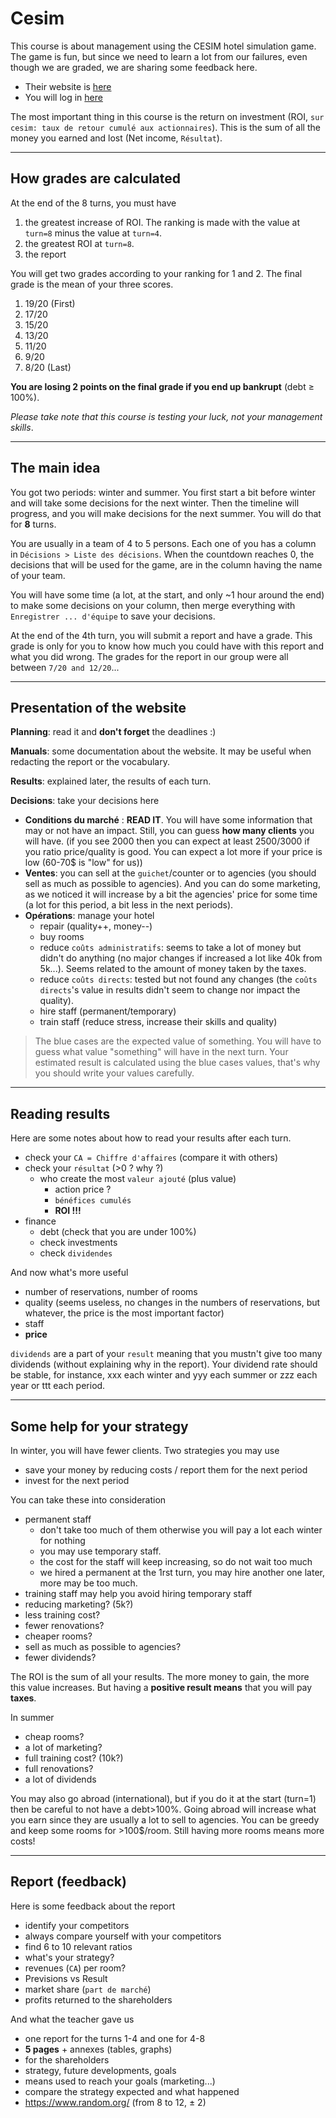 # Cesim

This course is about management using the CESIM hotel simulation game. The game is fun, but since we need to learn a lot from our failures, even though we are graded, we are sharing some feedback here.

* Their website is [here](https://www.cesim.com/)
* You will log in [here](https://sim.cesim.com/)

The most important thing in this course is the return on investment (ROI, `sur cesim: taux de retour cumulé aux actionnaires`). This is the sum of all the money you earned and lost (Net income, ``Résultat``).

<hr class="sl">

## How grades are calculated

At the end of the 8 turns, you must have

1. the greatest increase of ROI. The ranking is made with the value at ``turn=8`` minus the value at ``turn=4``.
2. the greatest ROI at ``turn=8``.
3. the report

You will get two grades according to your ranking for 1 and 2. The final grade is the mean of your three scores.

1. 19/20 (First)
2. 17/20
3. 15/20
4. 13/20
5. 11/20
6. 9/20
7. 8/20 (Last)

**You are losing 2 points on the final grade if you end up bankrupt** (debt $\ge$ 100%).

*Please take note that this course is testing your luck, not your management skills*. 

<hr class="sr">

## The main idea

You got two periods: winter and summer. You first start a bit before winter and will take some decisions for the next winter. Then the timeline will progress, and you will make decisions for the next summer. You will do that for **8** turns.

You are usually in a team of 4 to 5 persons. Each one of you has a column in ``Décisions > Liste des décisions``. When the countdown reaches 0, the decisions that will be used for the game, are in the column having the name of your team.

You will have some time (a lot, at the start, and only ~1 hour around the end) to make some decisions on your column, then merge everything with ``Enregistrer ... d'équipe`` to save your decisions.

At the end of the 4th turn, you will submit a report and have a grade. This grade is only for you to know how much you could have with this report and what you did wrong. The grades for the report in our group were all between ``7/20 and 12/20``...

<hr class="sl">

## Presentation of the website

**Planning**: read it and **don't forget** the deadlines :)

**Manuals**: some documentation about the website. It may be useful when redacting the report or the vocabulary.

**Results**: explained later, the results of each turn.

**Decisions**: take your decisions here
  * **Conditions du marché** : **READ IT**. You will have some information that may or not have an impact. Still, you can guess **how many clients** you will have. (if you see 2000 then you can expect at least 2500/3000 if you ratio price/quality is good. You can expect a lot more if your price is low (60-70$ is "low" for us))
  * **Ventes**:   you can sell at the ``guichet``/counter or to agencies (you should sell as much as possible to agencies). And you can do some marketing, as we noticed it will increase by a bit the agencies' price for some time (a lot for this period, a bit less in the next periods).
  * **Opérations**: manage your hotel
    * repair (quality++, money--)
    * buy rooms
    * reduce ``coûts administratifs``: seems to take a lot of money but didn't do anything (no major changes if increased a lot like 40k from 5k...). Seems related to the amount of money taken by the taxes.
    * reduce ``coûts directs``: tested but not found any changes (the ``coûts directs``'s value in results didn't seem to change nor impact the quality).
    * hire staff (permanent/temporary)
    * train staff (reduce stress, increase their skills and quality)

> The blue cases are the expected value of something. You will have to guess what value "something" will have in the next turn. Your estimated result is calculated using the blue cases values, that's why you should write your values carefully.

<hr class="sr">

## Reading results

Here are some notes about how to read your results after each turn.

* check your ``CA = Chiffre d'affaires`` (compare it with others)
* check your ``résultat`` (>0 ? why ?)
  * who create the most ``valeur ajouté`` (plus value)
    * action price ?
    * ``bénéfices cumulés``
    * **ROI !!!**
* finance
  * debt (check that you are under 100%)
  * check investments
  * check ``dividendes``

And now what's more useful

* number of reservations, number of rooms
* quality (seems useless, no changes in the numbers of reservations, but whatever, the price is the most important factor)
* staff
* **price**

``dividends`` are a part of your ``result`` meaning that you mustn't give too many dividends (without explaining why in the report). Your dividend rate should be stable, for instance, xxx each winter and yyy each summer or zzz each year or ttt each period.

<hr class="sl">

## Some help for your strategy

In winter, you will have fewer clients.  Two strategies you may use

* save your money by reducing costs / report them for the next period
* invest for the next period

You can take these into consideration

* permanent staff
  * don't take too much of them otherwise you will pay a lot each winter for nothing 
  * you may use temporary staff.
  * the cost for the staff will keep increasing, so do not wait too much
  * we hired a permanent at the 1rst turn, you may hire another one later, more may be too much.
* training staff may help you avoid hiring temporary staff
* reducing marketing? (5k?)
* less training cost?
* fewer renovations?
* cheaper rooms?
* sell as much as possible to agencies?
* fewer dividends?

The ROI is the sum of all your results. The more money to gain, the more this value increases. But having a **positive result means** that you will pay **taxes**.

In summer

* cheap rooms?
* a lot of marketing?
* full training cost? (10k?)
* full renovations?
* a lot of dividends

You may also go abroad (international), but if you do it at the start (turn=1) then be careful to not have a debt>100%. Going abroad will increase what you earn since they are usually a lot to sell to agencies. You can be greedy and keep some rooms for >100$/room. Still having more rooms means more costs!

<hr class="sr">

## Report (feedback)

Here is some feedback about the report

* identify your competitors
* always compare yourself with your competitors
* find 6 to 10 relevant ratios
* what's your strategy?
* revenues (``CA``) per room?
* Previsions vs Result
* market share (`part de marché`)
* profits returned to the shareholders

And what the teacher gave us

* one report for the turns 1-4 and one for 4-8
* **5 pages** + annexes (tables, graphs)
* for the shareholders
* strategy, future developments, goals
* means used to reach your goals (marketing...)
* compare the strategy expected and what happened
* <https://www.random.org/> (from $8$ to $12$, $\pm\ 2$)